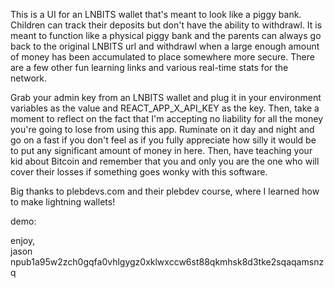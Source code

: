 This is a UI for an LNBITS wallet that's meant to look like a piggy bank. Children can track their deposits but don't have the ability to withdrawl. It is meant to function like a physical piggy bank and the parents can always go back to the original LNBITS url and withdrawl when a large enough amount of money has been accumulated to place somewhere more secure. There are a few other fun learning links and various real-time stats for the network.

Grab your admin key from an LNBITS wallet and plug it in your environment variables as the value and REACT_APP_X_API_KEY as the key. Then, take a moment to reflect on the fact that I'm accepting no liability for all the money you're going to lose from using this app. Ruminate on it day and night and go on a fast if you don't feel as if you fully appreciate how silly it would be to put any significant amount of money in here. Then, have teaching your kid about Bitcoin and remember that you and only you are the one who will cover their losses if something goes wonky with this software.

Big thanks to plebdevs.com and their plebdev course, where I learned how to make lightning wallets!

demo: 

enjoy,  
jason  
npub1a95w2zch0gqfa0vhlgygz0xklwxccw6st88qkmhsk8d3tke2sqaqamsnzq